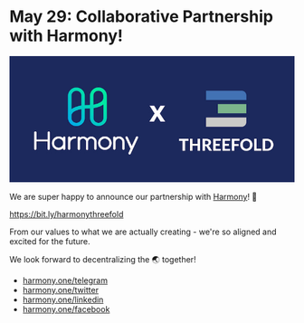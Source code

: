# May 29: Collaborative Partnership with Harmony!

![](img/harmonythreefold.jpg)

We are super happy to announce our partnership with [Harmony](https://www.harmony.one/)! 🙌

https://bit.ly/harmonythreefold

From our values to what we are actually creating - we're so aligned and excited for the future.
 
We look forward to decentralizing the 🌏 together!

- [harmony.one/telegram](https://harmony.one/telegram)
- [harmony.one/twitter](https://harmony.one/twitter)
- [harmony.one/linkedin](https://harmony.one/linkedin)
- [harmony.one/facebook](https://harmony.one/facebook)
